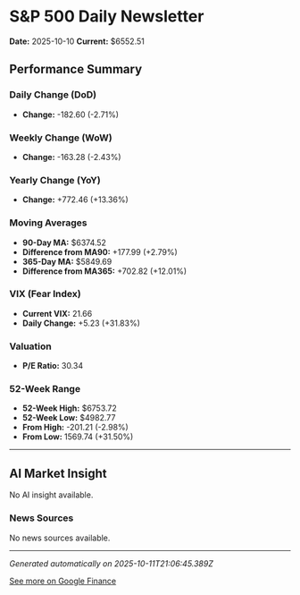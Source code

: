 # S&P 500 Daily Newsletter

**Date:** 2025-10-10
**Current:** $6552.51

## Performance Summary

### Daily Change (DoD)
- **Change:** -182.60 (-2.71%)

### Weekly Change (WoW)
- **Change:** -163.28 (-2.43%)

### Yearly Change (YoY)
- **Change:** +772.46 (+13.36%)

### Moving Averages
- **90-Day MA:** $6374.52
- **Difference from MA90:** +177.99 (+2.79%)
- **365-Day MA:** $5849.69
- **Difference from MA365:** +702.82 (+12.01%)

### VIX (Fear Index)
- **Current VIX:** 21.66
- **Daily Change:** +5.23 (+31.83%)

### Valuation
- **P/E Ratio:** 30.34

### 52-Week Range
- **52-Week High:** $6753.72
- **52-Week Low:** $4982.77
- **From High:** -201.21 (-2.98%)
- **From Low:** 1569.74 (+31.50%)

---

## AI Market Insight

No AI insight available.

### News Sources
No news sources available.

---

*Generated automatically on 2025-10-11T21:06:45.389Z*

[See more on Google Finance](https://www.google.com/finance/quote/.INX:INDEXSP)
